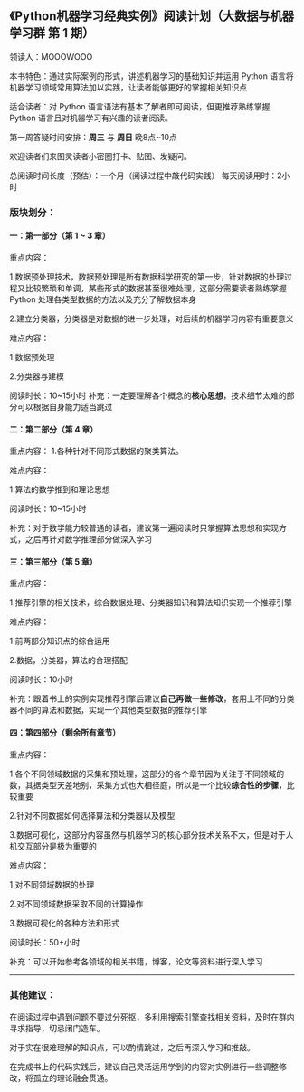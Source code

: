   ## 《Python机器学习经典实例》阅读计划（**大数据与机器学习群** 第 1 期）

领读人：MOOOWOOO

本书特色：通过实际案例的形式，讲述机器学习的基础知识并运用 Python 语言将机器学习领域常用算法加以实践，让读者能够更好的掌握相关知识点

适合读者：对 Python 语言语法有基本了解者即可阅读，但更推荐熟练掌握 Python 语言且对机器学习有兴趣的读者阅读。

第一周答疑时间安排：**周三** 与 **周日** 晚8点~10点

欢迎读者们来图灵读者小密圈打卡、贴图、发疑问。

总阅读时间长度（预估）：一个月（阅读过程中敲代码实践）
每天阅读用时：2小时

### 版块划分：

#### 一：第一部分（第 1 ~ 3 章）
重点内容：

1.数据预处理技术，数据预处理是所有数据科学研究的第一步，针对数据的处理过程又比较繁琐和单调，某些形式的数据甚至很难处理，这部分需要读者熟练掌握 Python 处理各类型数据的方法以及充分了解数据本身

2.建立分类器，分类器是对数据的进一步处理，对后续的机器学习内容有重要意义

难点内容：

1.数据预处理

2.分类器与建模


阅读时长：10~15小时
补充：一定要理解各个概念的**核心思想**，技术细节太难的部分可以根据自身能力适当跳过

#### 二：第二部分（第 4 章）

重点内容：
1.各种针对不同形式数据的聚类算法。


难点内容：

1.算法的数学推到和理论思想


阅读时长：10~15小时

补充：对于数学能力较普通的读者，建议第一遍阅读时只掌握算法思想和实现方式，之后再针对数学推理部分做深入学习

#### 三：第三部分（第 5 章）

重点内容：

1.推荐引擎的相关技术，综合数据处理、分类器知识和算法知识实现一个推荐引擎


难点内容：

1.前两部分知识点的综合运用

2.数据，分类器，算法的合理搭配

阅读时长：10小时

补充：跟着书上的实例实现推荐引擎后建议**自己再做一些修改**，套用上不同的分类器不同的算法和数据，实现一个其他类型数据的推荐引擎

#### 四：第四部分（剩余所有章节）

重点内容：

1.各个不同领域数据的采集和预处理，这部分的各个章节因为关注于不同领域的数，其据类型天差地别，采集方式也大相径庭，所以是一个比较**综合性的步骤**，比较重要

2.针对不同数据如何选择算法和分类器以及模型

3.数据可视化，这部分内容虽然与机器学习的核心部分技术关系不大，但是对于人机交互部分是极为重要的

难点内容：

1.对不同领域数据的处理

2.对不同领域数据采取不同的计算操作

3.数据可视化的各种方法和形式

阅读时长：50+小时

补充：可以开始参考各领域的相关书籍，博客，论文等资料进行深入学习

---
### 其他建议：

在阅读过程中遇到问题不要过分死抠，多利用搜索引擎查找相关资料，及时在群内寻求指导，切忌闭门造车。

对于实在很难理解的知识点，可以酌情跳过，之后再深入学习和推敲。

在完成书上的代码实践后，建议自己灵活运用学到的内容对实例进行一些调整修改，将孤立的理论融会贯通。
